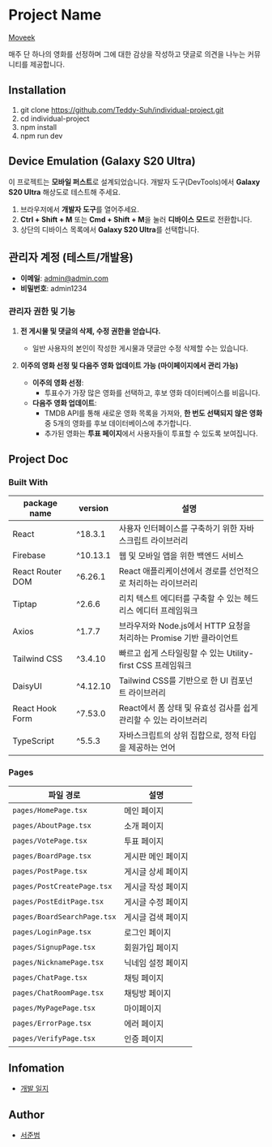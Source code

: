 # Project Name

[Moveek](https://individual-project-cyan.vercel.app/)

매주 단 하나의 영화를 선정하며 그에 대한 감상을 작성하고 댓글로 의견을 나누는 커뮤니티를 제공합니다.

## Installation

1. git clone https://github.com/Teddy-Suh/individual-project.git
2. cd individual-project
3. npm install
4. npm run dev

## Device Emulation (Galaxy S20 Ultra)

이 프로젝트는 **모바일 퍼스트**로 설계되었습니다. 개발자 도구(DevTools)에서 **Galaxy S20 Ultra** 해상도로 테스트해 주세요.

1. 브라우저에서 **개발자 도구**를 열어주세요.
2. **Ctrl + Shift + M** 또는 **Cmd + Shift + M**을 눌러 **디바이스 모드**로 전환합니다.
3. 상단의 디바이스 목록에서 **Galaxy S20 Ultra**를 선택합니다.

## 관리자 계정 (테스트/개발용)

- **이메일**: admin@admin.com
- **비밀번호**: admin1234

### 관리자 권한 및 기능

1. **전 게시물 및 댓글의 삭제, 수정 권한을 얻습니다.**

   - 일반 사용자의 본인이 작성한 게시물과 댓글만 수정 삭제할 수는 있습니다.

2. **이주의 영화 선정 및 다음주 영화 업데이트 가능 (마이페이지에서 관리 가능)**

   - **이주의 영화 선정**:
     - 투표수가 가장 많은 영화를 선택하고, 후보 영화 데이터베이스를 비웁니다.
   - **다음주 영화 업데이트**:
     - TMDB API를 통해 새로운 영화 목록을 가져와, **한 번도 선택되지 않은 영화** 중 5개의 영화를 후보 데이터베이스에 추가합니다.
     - 추가된 영화는 **투표 페이지**에서 사용자들이 투표할 수 있도록 보여집니다.

## Project Doc

### Built With

| package name     | version  | 설명                                                                |
| ---------------- | -------- | ------------------------------------------------------------------- |
| React            | ^18.3.1  | 사용자 인터페이스를 구축하기 위한 자바스크립트 라이브러리           |
| Firebase         | ^10.13.1 | 웹 및 모바일 앱을 위한 백엔드 서비스                                |
| React Router DOM | ^6.26.1  | React 애플리케이션에서 경로를 선언적으로 처리하는 라이브러리        |
| Tiptap           | ^2.6.6   | 리치 텍스트 에디터를 구축할 수 있는 헤드리스 에디터 프레임워크      |
| Axios            | ^1.7.7   | 브라우저와 Node.js에서 HTTP 요청을 처리하는 Promise 기반 클라이언트 |
| Tailwind CSS     | ^3.4.10  | 빠르고 쉽게 스타일링할 수 있는 Utility-first CSS 프레임워크         |
| DaisyUI          | ^4.12.10 | Tailwind CSS를 기반으로 한 UI 컴포넌트 라이브러리                   |
| React Hook Form  | ^7.53.0  | React에서 폼 상태 및 유효성 검사를 쉽게 관리할 수 있는 라이브러리   |
| TypeScript       | ^5.5.3   | 자바스크립트의 상위 집합으로, 정적 타입을 제공하는 언어             |

### Pages

| 파일 경로                   | 설명               |
| --------------------------- | ------------------ |
| `pages/HomePage.tsx`        | 메인 페이지        |
| `pages/AboutPage.tsx`       | 소개 페이지        |
| `pages/VotePage.tsx`        | 투표 페이지        |
| `pages/BoardPage.tsx`       | 게시판 메인 페이지 |
| `pages/PostPage.tsx`        | 게시글 상세 페이지 |
| `pages/PostCreatePage.tsx`  | 게시글 작성 페이지 |
| `pages/PostEditPage.tsx`    | 게시글 수정 페이지 |
| `pages/BoardSearchPage.tsx` | 게시글 검색 페이지 |
| `pages/LoginPage.tsx`       | 로그인 페이지      |
| `pages/SignupPage.tsx`      | 회원가입 페이지    |
| `pages/NicknamePage.tsx`    | 닉네임 설정 페이지 |
| `pages/ChatPage.tsx`        | 채팅 페이지        |
| `pages/ChatRoomPage.tsx`    | 채팅방 페이지      |
| `pages/MyPagePage.tsx`      | 마이페이지         |
| `pages/ErrorPage.tsx`       | 에러 페이지        |
| `pages/VerifyPage.tsx`      | 인증 페이지        |

## Infomation

- [개발 일지](https://lapis-shrimp-bc5.notion.site/564c260575ba4427964e0e4a2db34f35?pvs=4)

## Author

- [서준범](https://github.com/Teddy-Suh)
